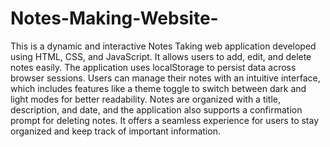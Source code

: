 # Notes-Making-Website-
This is a dynamic and interactive Notes Taking web application developed using HTML, CSS, and JavaScript. It allows users to add, edit, and delete notes easily. The application uses localStorage to persist data across browser sessions. Users can manage their notes with an intuitive interface, which includes features like a theme toggle to switch between dark and light modes for better readability. Notes are organized with a title, description, and date, and the application also supports a confirmation prompt for deleting notes. It offers a seamless experience for users to stay organized and keep track of important information.
